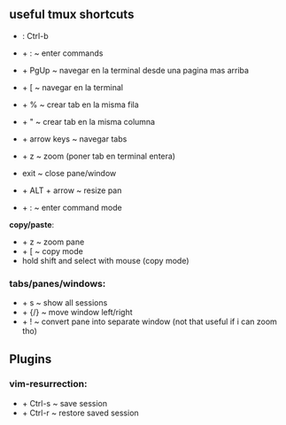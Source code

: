 ## useful tmux shortcuts

- <prefix>: Ctrl-b
- <prefix> + : ~ enter commands

- <prefix> + PgUp ~ navegar en la terminal desde una pagina mas arriba
- <prefix> + [ ~ navegar en la terminal
- <prefix> + % ~ crear tab en la misma fila
- <prefix> + " ~ crear tab en la misma columna
- <prefix> + arrow keys ~ navegar tabs
- <prefix> + z ~ zoom (poner tab en terminal entera)
- exit ~ close pane/window
- <prefix> + ALT + arrow ~ resize pan
- <prefix> + : ~ enter command mode

**copy/paste**:

- <perfix> + z ~ zoom pane
- <prefix> + [ ~ copy mode
- hold shift and select with mouse (copy mode)


### tabs/panes/windows:
- <prefix> + s ~ show all sessions
- <prefix> + {/} ~ move window left/right
- <prefix> + ! ~ convert pane into separate window (not that useful if i can zoom tho)

## Plugins

### vim-resurrection:

- <prefix> + Ctrl-s ~ save session
- <prefix> + Ctrl-r ~ restore saved session
